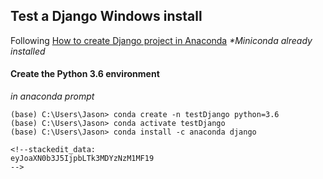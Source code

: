 ## Test a Django Windows install
Following [How to create Django project in Anaconda](https://www.bestofpython.com/django/how-to-create-django-project-in-anaconda/)
*\*Miniconda already installed*

#### Create the Python 3.6 environment
*in anaconda prompt*
```console
(base) C:\Users\Jason> conda create -n testDjango python=3.6
(base) C:\Users\Jason> conda activate testDjango
(base) C:\Users\Jason> conda install -c anaconda django

<!--stackedit_data:
eyJoaXN0b3J5IjpbLTk3MDYzNzM1MF19
-->